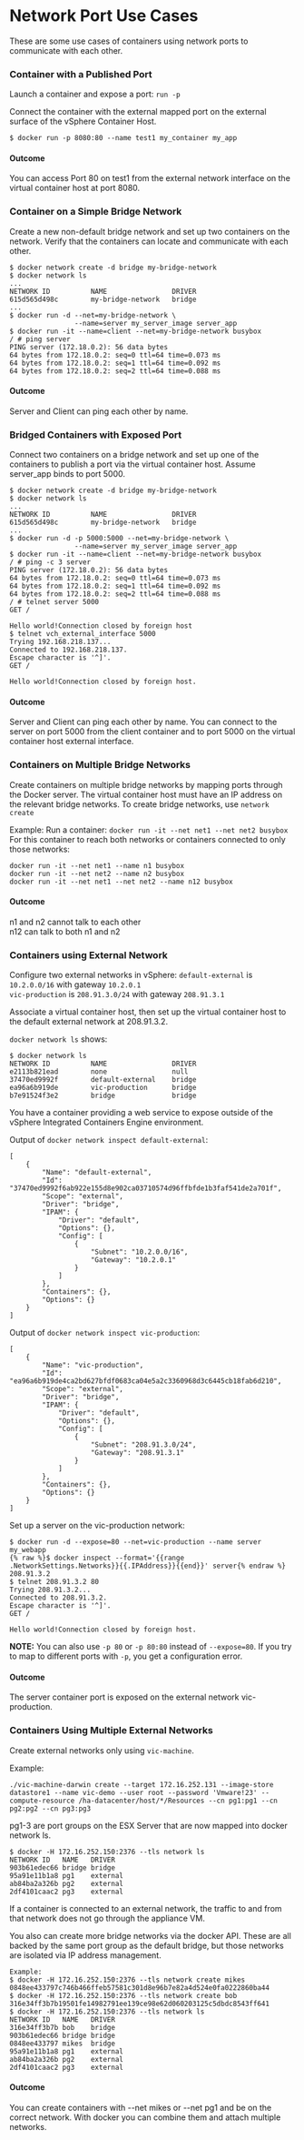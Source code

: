 # Network Port Use Cases #

These are some use cases of containers using network ports to communicate with each other.

### Container with a Published Port

Launch a container and expose a port: `run -p`

Connect the container with the external mapped port on the external surface of the vSphere Container Host.

`$ docker run -p 8080:80 --name test1 my_container my_app`

#### Outcome

You can access Port 80 on test1 from the external network interface on the virtual container host at port 8080.

### Container on a Simple Bridge Network

Create a new non-default bridge network and set up two containers on the network. Verify that the containers can locate and communicate with each other.

    $ docker network create -d bridge my-bridge-network
    $ docker network ls
    ...
    NETWORK ID          NAME                DRIVER
    615d565d498c        my-bridge-network   bridge
    ...
    $ docker run -d --net=my-bridge-network \
                    --name=server my_server_image server_app
    $ docker run -it --name=client --net=my-bridge-network busybox
    / # ping server
    PING server (172.18.0.2): 56 data bytes
    64 bytes from 172.18.0.2: seq=0 ttl=64 time=0.073 ms
    64 bytes from 172.18.0.2: seq=1 ttl=64 time=0.092 ms
    64 bytes from 172.18.0.2: seq=2 ttl=64 time=0.088 ms

#### Outcome

Server and Client can ping each other by name.

### Bridged Containers with Exposed Port

Connect two containers on a bridge network and set up one of the containers to publish a port via the virtual container host. Assume server_app binds to port 5000.


    $ docker network create -d bridge my-bridge-network
    $ docker network ls
    ...
    NETWORK ID          NAME                DRIVER
    615d565d498c        my-bridge-network   bridge
    ...
    $ docker run -d -p 5000:5000 --net=my-bridge-network \
                    --name=server my_server_image server_app
    $ docker run -it --name=client --net=my-bridge-network busybox
    / # ping -c 3 server
    PING server (172.18.0.2): 56 data bytes
    64 bytes from 172.18.0.2: seq=0 ttl=64 time=0.073 ms
    64 bytes from 172.18.0.2: seq=1 ttl=64 time=0.092 ms
    64 bytes from 172.18.0.2: seq=2 ttl=64 time=0.088 ms
    / # telnet server 5000
    GET /

    Hello world!Connection closed by foreign host
    $ telnet vch_external_interface 5000
    Trying 192.168.218.137...
    Connected to 192.168.218.137.
    Escape character is '^]'.
    GET /

    Hello world!Connection closed by foreign host.

#### Outcome
Server and Client can ping each other by name. You can connect to the server on port 5000 from the client container and to port 5000 on the virtual container host external interface.

### Containers on Multiple Bridge Networks

Create containers on multiple bridge networks by mapping ports through the Docker server. The virtual container host must have an IP address on the relevant bridge networks. To create bridge networks, use  `network create`

Example:
Run a container:
 `docker run -it --net net1 --net net2 busybox`
For this container to reach both networks or containers connected to only those networks:

	docker run -it --net net1 --name n1 busybox
	docker run -it --net net2 --name n2 busybox
	docker run -it --net net1 --net net2 --name n12 busybox

#### Outcome
n1 and n2 cannot talk to each other<br>
n12 can talk to both n1 and n2

### Containers using External Network

Configure two external networks in vSphere:
`default-external` is `10.2.0.0/16` with gateway `10.2.0.1`  
`vic-production` is `208.91.3.0/24` with gateway `208.91.3.1`  

Associate a virtual container host, then set up the virtual container host to the default external network at 208.91.3.2.

`docker network ls` shows:

    $ docker network ls
    NETWORK ID          NAME                DRIVER
    e2113b821ead        none                null
    37470ed9992f        default-external    bridge
    ea96a6b919de        vic-production      bridge
    b7e91524f3e2        bridge              bridge  

You have a container providing a web service to expose outside of the vSphere Integrated Containers Engine environment.

Output of `docker network inspect default-external`:

    [
        {
            "Name": "default-external",
            "Id": "37470ed9992f6ab922e155d8e902ca03710574d96ffbfde1b3faf541de2a701f",
            "Scope": "external",
            "Driver": "bridge",
            "IPAM": {
                "Driver": "default",
                "Options": {},
                "Config": [
                    {
                        "Subnet": "10.2.0.0/16",
                        "Gateway": "10.2.0.1"
                    }
                ]
            },
            "Containers": {},
            "Options": {}
        }
    ]

Output of `docker network inspect vic-production`:

    [
        {
            "Name": "vic-production",
            "Id": "ea96a6b919de4ca2bd627bfdf0683ca04e5a2c3360968d3c6445cb18fab6d210",
            "Scope": "external",
            "Driver": "bridge",
            "IPAM": {
                "Driver": "default",
                "Options": {},
                "Config": [
                    {
                        "Subnet": "208.91.3.0/24",
                        "Gateway": "208.91.3.1"
                    }
                ]
            },
            "Containers": {},
            "Options": {}
        }
    ]

Set up a server on the vic-production network:

    $ docker run -d --expose=80 --net=vic-production --name server my_webapp
    {% raw %}$ docker inspect --format='{{range .NetworkSettings.Networks}}{{.IPAddress}}{{end}}' server{% endraw %}
    208.91.3.2
    $ telnet 208.91.3.2 80
    Trying 208.91.3.2...
    Connected to 208.91.3.2.
    Escape character is '^]'.
    GET /
    
    Hello world!Connection closed by foreign host.

**NOTE:** You can also use `-p 80` or `-p 80:80` instead of
`--expose=80`. If you try to map to different ports with `-p`, you get a configuration error.

#### Outcome

The server container port is exposed on the external network vic-production.

### Containers Using Multiple External Networks
Create external networks only using `vic-machine`.

Example:

    ./vic-machine-darwin create --target 172.16.252.131 --image-store datastore1 --name vic-demo --user root --password 'Vmware!23' --compute-resource /ha-datacenter/host/*/Resources --cn pg1:pg1 --cn pg2:pg2 --cn pg3:pg3

pg1-3 are port groups on the ESX Server that are now mapped into docker network ls.

    $ docker -H 172.16.252.150:2376 --tls network ls
    NETWORK ID   NAME   DRIVER
    903b61edec66 bridge bridge
    95a91e11b1a8 pg1    external
    ab84ba2a326b pg2    external
    2df4101caac2 pg3    external


If a container is connected to an external network, the traffic to and from that network does not go through the appliance VM.

You also can create more bridge networks via the docker API. These are all backed by the same port group as the default bridge, but those networks are isolated via IP address management.

    Example:
    $ docker -H 172.16.252.150:2376 --tls network create mikes
    0848ee433797c746b466ffeb57581c301d8e96b7e82a4d524e0fa0222860ba44
    $ docker -H 172.16.252.150:2376 --tls network create bob
    316e34ff3b7b19501fe14982791ee139ce98e62d060203125c5dbdc8543ff641
    $ docker -H 172.16.252.150:2376 --tls network ls
    NETWORK ID   NAME   DRIVER
    316e34ff3b7b bob    bridge
    903b61edec66 bridge bridge
    0848ee433797 mikes  bridge
    95a91e11b1a8 pg1    external
    ab84ba2a326b pg2    external
    2df4101caac2 pg3    external

#### Outcome

You can create containers with --net mikes or --net pg1 and be on the correct network. With docker you can combine them and attach multiple networks.
